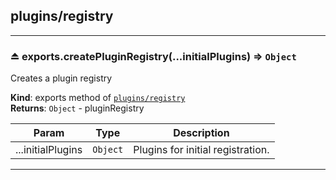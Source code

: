 <a name="module_plugins/registry"></a>

## plugins/registry


-----

<a name="exp_module_plugins/registry.createPluginRegistry"></a>

###  ⏏ exports.createPluginRegistry(...initialPlugins) ⇒ <code>Object</code>
Creates a plugin registry

**Kind**: exports method of <code>[plugins/registry](#module_plugins/registry)</code>  
**Returns**: <code>Object</code> - pluginRegistry  

| Param | Type | Description |
| --- | --- | --- |
| ...initialPlugins | <code>Object</code> | Plugins for initial registration. |


-----

